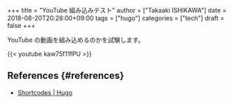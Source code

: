 +++
title = "YouTube 組み込みテスト"
author = ["Takaaki ISHIKAWA"]
date = 2018-08-20T20:28:00+09:00
tags = ["hugo"]
categories = ["tech"]
draft = false
+++

YouTube の動画を組み込めるのかを試験します。

{{< youtube kaw75f11fPU >}}


## References {#references}

-   [Shortcodes | Hugo](https://gohugo.io/content-management/shortcodes/#example-youtube-input)
